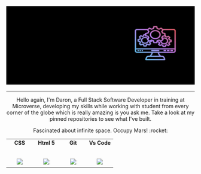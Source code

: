 <!--
**Daron976/Daron976** is a ✨ _special_ ✨ repository because its `README.md` (this file) appears on your GitHub profile.

Here are some ideas to get you started:

- 🔭 I’m currently working on ...
- 🌱 I’m currently learning ...
- 👯 I’m looking to collaborate on ...
- 🤔 I’m looking for help with ...
- 💬 Ask me about ...
- 📫 How to reach me: ...
- 😄 Pronouns: ...
- ⚡ Fun fact: ...
-->
<div align="center">
  <img src="https://raw.githubusercontent.com/Daron976/Daron976/main/daron.gif"/>
</div>

<hr>

<p align="center">
Hello again, I'm Daron, a Full Stack Software Developer in training at Microverse, developing my skills while working with student from every corner of the globe which is really amazing is you ask me. Take a look at my pinned repositories to see what I've built.
</p>
<p align="center">
Fascinated about infinite space. Occupy Mars! :rocket:
</p>


<table align="center">
  <tbody>
    <tr valign="center">
      <td width="25%" align="center">
        <span><strong>CSS</strong></span><br><br><br>
        <img height="50px" src="https://cdn.svgporn.com/logos/css-3.svg">
      </td>
      <td width="25%" align="center">
        <span><strong>Html 5</strong></span><br><br><br>
        <img height="50px" src="https://cdn.svgporn.com/logos/html-5.svg">
      </td>
      <td width="25%" align="center">
        <span><strong>Git</strong></span><br><br><br>
        <img height="50px" src="https://cdn.svgporn.com/logos/git-icon.svg">
      </td>
      <td width="25%" align="center">
        <span><strong>Vs Code</strong></span><br><br><br>
        <img height="50px" src="https://cdn.svgporn.com/logos/visual-studio-code.svg">
      </td>
    </tr>

  </tbody>
</table>
